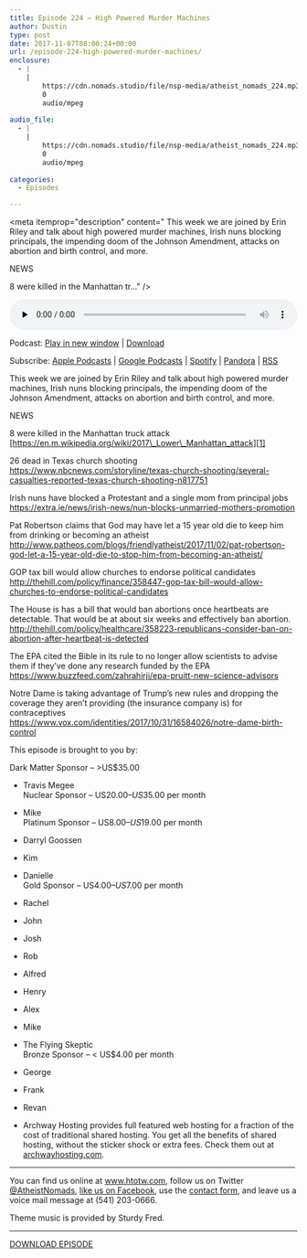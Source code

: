 ```yaml
---
title: Episode 224 – High Powered Murder Machines
author: Dustin
type: post
date: 2017-11-07T08:00:24+00:00
url: /episode-224-high-powered-murder-machines/
enclosure:
  - |
    |
        https://cdn.nomads.studio/file/nsp-media/atheist_nomads_224.mp3
        0
        audio/mpeg
        
audio_file:
  - |
    |
        https://cdn.nomads.studio/file/nsp-media/atheist_nomads_224.mp3
        0
        audio/mpeg
        
categories:
  - Episodes

---
```

<div itemscope itemtype="http://schema.org/AudioObject">
  <meta itemprop="name" content="Episode 224 &#8211; High Powered Murder Machines" />
  
  <meta itemprop="uploadDate" content="2017-11-07T01:00:24-07:00" />
  
  <meta itemprop="encodingFormat" content="audio/mpeg" />
  
  <meta itemprop="description" content="
This week we are joined by Erin Riley and talk about high powered murder machines, Irish nuns blocking principals, the impending doom of the Johnson Amendment, attacks on abortion and birth control, and more.

NEWS

8 were killed in the Manhattan tr..." />
  
  <meta itemprop="contentUrl" content="https://dts.podtrac.com/redirect.mp3/cdn.nomads.studio/file/nsp-media/atheist_nomads_224.mp3" />
  </p> 
  
  <div class="powerpress_player" id="powerpress_player_8487">
    <audio class="wp-audio-shortcode" id="audio-1647-231" preload="none" style="width: 100%;" controls="controls"><source type="audio/mpeg" src="https://dts.podtrac.com/redirect.mp3/cdn.nomads.studio/file/nsp-media/atheist_nomads_224.mp3?_=231" /><a href="https://dts.podtrac.com/redirect.mp3/cdn.nomads.studio/file/nsp-media/atheist_nomads_224.mp3">https://dts.podtrac.com/redirect.mp3/cdn.nomads.studio/file/nsp-media/atheist_nomads_224.mp3</a></audio>
  </div>
</div>

<p class="powerpress_links powerpress_links_mp3">
  Podcast: <a href="https://dts.podtrac.com/redirect.mp3/cdn.nomads.studio/file/nsp-media/atheist_nomads_224.mp3" class="powerpress_link_pinw" target="_blank" title="Play in new window" onclick="return powerpress_pinw('https://htotw.com/?powerpress_pinw=1647-podcast');" rel="nofollow">Play in new window</a> | <a href="https://dts.podtrac.com/redirect.mp3/cdn.nomads.studio/file/nsp-media/atheist_nomads_224.mp3" class="powerpress_link_d" title="Download" rel="nofollow" download="atheist_nomads_224.mp3">Download</a>
</p>

<p class="powerpress_links powerpress_subscribe_links">
  Subscribe: <a href="https://podcasts.apple.com/us/podcast/humanists-take-on-the-world/id530050098?mt=2&ls=1" class="powerpress_link_subscribe powerpress_link_subscribe_itunes" target="_blank" title="Subscribe on Apple Podcasts" rel="nofollow">Apple Podcasts</a> | <a href="https://www.google.com/podcasts?feed=aHR0cDovL2F0aGVpc3Rub21hZHMubGlic3luLmNvbS9yc3M%3D" class="powerpress_link_subscribe powerpress_link_subscribe_googleplay" target="_blank" title="Subscribe on Google Podcasts" rel="nofollow">Google Podcasts</a> | <a href="https://open.spotify.com/show/3LzK2xZGike6Tc1GEMtMbr?si=LieN9SNuTpq96smuaUsH8A" class="powerpress_link_subscribe powerpress_link_subscribe_spotify" target="_blank" title="Subscribe on Spotify" rel="nofollow">Spotify</a> | <a href="https://www.pandora.com/podcast/atheist-nomads/PC:10122?corr=62071012&part=ug" class="powerpress_link_subscribe powerpress_link_subscribe_pandora" target="_blank" title="Subscribe on Pandora" rel="nofollow">Pandora</a> | <a href="https://htotw.com/feed/podcast/" class="powerpress_link_subscribe powerpress_link_subscribe_rss" target="_blank" title="Subscribe via RSS" rel="nofollow">RSS</a>
</p>

  
This week we are joined by Erin Riley and talk about high powered murder machines, Irish nuns blocking principals, the impending doom of the Johnson Amendment, attacks on abortion and birth control, and more.

NEWS

8 were killed in the Manhattan truck attack  
[https://en.m.wikipedia.org/wiki/2017\_Lower\_Manhattan_attack][1]

26 dead in Texas church shooting  
 <https://www.nbcnews.com/storyline/texas-church-shooting/several-casualties-reported-texas-church-shooting-n817751>

Irish nuns have blocked a Protestant and a single mom from principal jobs  
 <https://extra.ie/news/irish-news/nun-blocks-unmarried-mothers-promotion>

Pat Robertson claims that God may have let a 15 year old die to keep him from drinking or becoming an atheist  
 <http://www.patheos.com/blogs/friendlyatheist/2017/11/02/pat-robertson-god-let-a-15-year-old-die-to-stop-him-from-becoming-an-atheist/>

GOP tax bill would allow churches to endorse political candidates  
 <http://thehill.com/policy/finance/358447-gop-tax-bill-would-allow-churches-to-endorse-political-candidates>

The House is has a bill that would ban abortions once heartbeats are detectable. That would be at about six weeks and effectively ban abortion.  
 <http://thehill.com/policy/healthcare/358223-republicans-consider-ban-on-abortion-after-heartbeat-is-detected>

The EPA cited the Bible in its rule to no longer allow scientists to advise them if they&#8217;ve done any research funded by the EPA  
 <https://www.buzzfeed.com/zahrahirji/epa-pruitt-new-science-advisors>

Notre Dame is taking advantage of Trump&#8217;s new rules and dropping the coverage they aren&#8217;t providing (the insurance company is) for contraceptives  
 <https://www.vox.com/identities/2017/10/31/16584026/notre-dame-birth-control>

This episode is brought to you by:

Dark Matter Sponsor – >US$35.00  
* Travis Megee  
Nuclear Sponsor – US$20.00 – US$35.00 per month  
* Mike  
Platinum Sponsor – US$8.00 – US$19.00 per month  
* Darryl Goossen  
* Kim  
* Danielle  
Gold Sponsor – US$4.00 – US$7.00 per month  
* Rachel  
* John  
* Josh  
* Rob  
* Alfred  
* Henry  
* Alex  
* Mike  
* The Flying Skeptic  
Bronze Sponsor – < US$4.00 per month  
* George  
* Frank  
* Revan

* Archway Hosting provides full featured web hosting for a fraction of the cost of traditional shared hosting. You get all the benefits of shared hosting, without the sticker shock or extra fees. Check them out at <a href="http://archwayhosting.com/" target="_blank" rel="noopener">archwayhosting.com</a>.

<hr width="500" />

You can find us online at <a href="https://www.htotw.com/" target="_blank" rel="noopener">www.htotw.com</a>, follow us on Twitter <a href="https://twitter.com/AtheistNomads" target="_blank" rel="noopener">@AtheistNomads</a>, <a href="https://htotw.com/facebook" target="_blank" rel="noopener">like us on Facebook</a>, use the [contact form](https://htotw.com/contact), and leave us a voice mail message at (541) 203-0666.

Theme music is provided by Sturdy Fred.

<hr width="”500”" />

[DOWNLOAD EPISODE][2]

 [1]: https://en.m.wikipedia.org/wiki/2017_Lower_Manhattan_attack
 [2]: https://dts.podtrac.com/redirect.mp3/cdn.nomads.studio/file/nsp-media/atheist_nomads_224.mp3